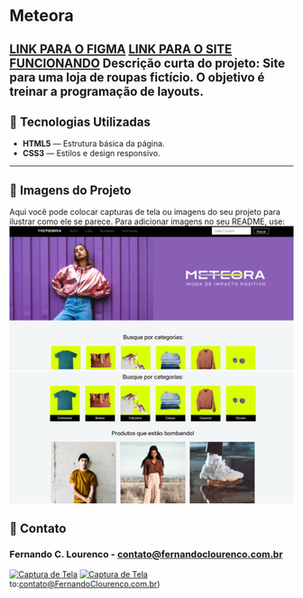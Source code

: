  # Meteora
[LINK PARA O FIGMA](https://www.figma.com/design/Pq3M0Bt5Rsl8Y7yHY4bGrc/Meteora---Projeto-Bootstrap-5?node-id=2386-3188&t=by36dYLblQCD3MQK-1)
[LINK PARA O SITE FUNCIONANDO](https://fernandoclourenco.github.io/Meteora/)
**Descrição curta do projeto:** 
Site para uma loja de roupas fictício. O objetivo é treinar a programação de layouts.
---
## 🚀 Tecnologias Utilizadas
- **HTML5** — Estrutura básica da página.
- **CSS3** — Estilos e design responsivo.
---
## 📸 Imagens do Projeto
Aqui você pode colocar capturas de tela ou imagens do seu projeto para ilustrar como ele se parece. Para adicionar imagens no seu README, use:
![Captura de Tela](capa.png)
![Captura de Tela2](capa2.png)

## 💬 Contato
### Fernando C. Lourenco - [contato@fernandoclourenco.com.br](mailto:contato@fernandoclourenco.com.br)
[![Captura de Tela](insta.png)](https://instagram.com/fernandoladozapzap)
[![Captura de Tela](linkedin.png)](https://linkedin.com/in/gutoxavier)to:contato@FernandoClourenco.com.br)
 
